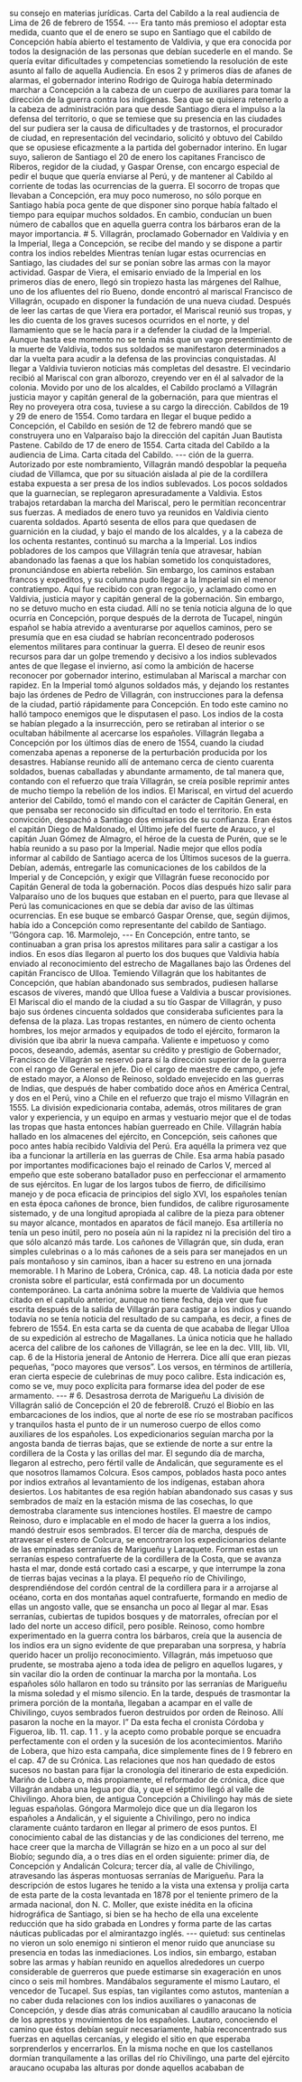 su consejo en materias jurídicas. Carta del Cabildo a la real audiencia de Lima de 26 de febrero de 1554. --- Era tanto más premioso el adoptar esta medida, cuanto que el de enero se supo en Santiago que el cabildo de Concepción había abierto el testamento de Valdivia, y que era conocida por todos la designación de las personas que debían sucederle en el mando. Se quería evitar dificultades y competencias sometiendo la resolución de este asunto al fallo de aquella Audiencia. En esos 2 y primeros días de afanes de alarmas, el gobernador interino Rodrigo de Quiroga había determinado marchar a Concepción a la cabeza de un cuerpo de auxiliares para tomar la dirección de la guerra contra los indígenas. Sea que se quisiera retenerlo a la cabeza de administración para que desde Santiago diera el impulso a la defensa del territorio, o que se temiese que su presencia en las ciudades del sur pudiera ser la causa de dificultades y de trastornos, el procurador de ciudad, en representación del vecindario, solicitó y obtuvo del Cabildo que se opusiese eficazmente a la partida del gobernador interino. En lugar suyo, salieron de Santiago el 20 de enero los capitanes Francisco de Riberos, regidor de la ciudad, y Gaspar Orense, con encargo especial de pedir el buque que quería enviarse al Perú, y de mantener al Cabildo al corriente de todas las ocurrencias de la guerra. El socorro de tropas que llevaban a Concepción, era muy poco numeroso, no sólo porque en Santiago había poca gente de que disponer sino porque había faltado el tiempo para equipar muchos soldados. En cambio, conducían un buen número de caballos que en aquella guerra contra los bárbaros eran de la mayor importancia. # 5. Villagrán, proclamado Gobernador en Valdivia y en la Imperial, llega a Concepción, se recibe del mando y se dispone a partir contra los indios rebeldes Mientras tenían lugar estas ocurrencias en Santiago, las ciudades del sur se ponían sobre las armas con la mayor actividad. Gaspar de Viera, el emisario enviado de la Imperial en los primeros días de enero, llegó sin tropiezo hasta las márgenes del Ralhue, uno de los afluentes del río Bueno, donde encontró al mariscal Francisco de Villagrán, ocupado en disponer la fundación de una nueva ciudad. Después de leer las cartas de que Viera era portador, el Mariscal reunió sus tropas, y les dio cuenta de los graves sucesos ocurridos en el norte, y del llamamiento que se le hacía para ir a defender la ciudad de la Imperial. Aunque hasta ese momento no se tenía más que un vago presentimiento de la muerte de Valdivia, todos sus soldados se manifestaron determinados a dar la vuelta para acudir a la defensa de las provincias conquistadas. Al llegar a Valdivia tuvieron noticias más completas del desastre. El vecindario recibió al Mariscal con gran alborozo, creyendo ver en él al salvador de la colonia. Movido por uno de los alcaldes, el Cabildo proclamó a Villagrán justicia mayor y capitán general de la gobernación, para que mientras el Rey no proveyera otra cosa, tuviese a su cargo la dirección. Cabildos de 19 y 29 de enero de 1554. Como tardara en llegar el buque pedido a Concepción, el Cabildo en sesión de 12 de febrero mandó que se construyera uno en Valparaíso bajo la dirección del capitán Juan Bautista Pastene. Cabildo de 17 de enero de 1554. Carta citada del Cabildo a la audiencia de Lima. Carta citada del Cabildo. --- ción de la guerra. Autorizado por este nombramiento, Villagrán mandó despoblar la pequeña ciudad de Villamca, que por su situación aislada al pie de la cordillera estaba expuesta a ser presa de los indios sublevados. Los pocos soldados que la guarnecían, se replegaron apresuradamente a Valdivia. Estos trabajos retardaban la marcha del Mariscal, pero le permitían reconcentrar sus fuerzas. A mediados de enero tuvo ya reunidos en Valdivia ciento cuarenta soldados. Apartó sesenta de ellos para que quedasen de guarnición en la ciudad, y bajo el mando de los alcaldes, y a la cabeza de los ochenta restantes, continuó su marcha a la Imperial. Los indios pobladores de los campos que Villagrán tenía que atravesar, habían abandonado las faenas a que los habían sometido los conquistadores, pronunciándose en abierta rebelión. Sin embargo, los caminos estaban francos y expeditos, y su columna pudo llegar a la Imperial sin el menor contratiempo. Aquí fue recibido con gran regocijo, y aclamado como en Valdivia, justicia mayor y capitán general de la gobernación. Sin embargo, no se detuvo mucho en esta ciudad. Allí no se tenía noticia alguna de lo que ocurría en Concepción, porque después de la derrota de Tucapel, ningún español se había atrevido a aventurarse por aquellos caminos, pero se presumía que en esa ciudad se habrían reconcentrado poderosos elementos militares para continuar la guerra. El deseo de reunir esos recursos para dar un golpe tremendo y decisivo a los indios sublevados antes de que llegase el invierno, así como la ambición de hacerse reconocer por gobernador interino, estimulaban al Mariscal a marchar con rapidez. En la Imperial tomó algunos soldados más, y dejando los restantes bajo las órdenes de Pedro de Villagrán, con instrucciones para la defensa de la ciudad, partió rápidamente para Concepción. En todo este camino no halló tampoco enemigos que le disputasen el paso. Los indios de la costa se habían plegado a la insurrección, pero se retiraban al interior o se ocultaban hábilmente al acercarse los españoles. Villagrán llegaba a Concepción por los últimos días de enero de 1554, cuando la ciudad comenzaba apenas a reponerse de la perturbación producida por los desastres. Habíanse reunido allí de antemano cerca de ciento cuarenta soldados, buenas caballadas y abundante armamento, de tal manera que, contando con el refuerzo que traía Villagrán, se creía posible reprimir antes de mucho tiempo la rebelión de los indios. El Mariscal, en virtud del acuerdo anterior del Cabildo, tomó el mando con el carácter de Capitán General, en que pensaba ser reconocido sin dificultad en todo el territorio. En esta convicción, despachó a Santiago dos emisarios de su confianza. Eran éstos el capitán Diego de Maldonado, el Último jefe del fuerte de Arauco, y el capitán Juan Gómez de Almagro, el héroe de la cuesta de Purén, que se le había reunido a su paso por la Imperial. Nadie mejor que ellos podía informar al cabildo de Santiago acerca de los Últimos sucesos de la guerra. Debían, además, entregarle las comunicaciones de los cabildos de la Imperial y de Concepción, y exigir que Villagrán fuese reconocido por Capitán General de toda la gobernación. Pocos días después hizo salir para Valparaíso uno de los buques que estaban en el puerto, para que llevase al Perú las comunicaciones en que se debía dar aviso de las últimas ocurrencias. En ese buque se embarcó Gaspar Orense, que, según dijimos, había ido a Concepción como representante del cabildo de Santiago. ’’Góngora cap. 16. Marmolejo, --- En Concepción, entre tanto, se continuaban a gran prisa los aprestos militares para salir a castigar a los indios. En esos días llegaron al puerto los dos buques que Valdivia había enviado al reconocimiento del estrecho de Magallanes bajo las Órdenes del capitán Francisco de Ulloa. Temiendo Villagrán que los habitantes de Concepción, que habían abandonado sus sembrados, pudiesen hallarse escasos de víveres, mandó que Ulloa fuese a Valdivia a buscar provisiones. El Mariscal dio el mando de la ciudad a su tío Gaspar de Villagrán, y puso bajo sus órdenes cincuenta soldados que consideraba suficientes para la defensa de la plaza. Las tropas restantes, en número de ciento ochenta hombres, los mejor armados y equipados de todo el ejército, formaron la división que iba abrir la nueva campaña. Valiente e impetuoso y como pocos, deseando, además, asentar su crédito y prestigio de Gobernador, Francisco de Villagrán se reservó para sí la dirección superior de la guerra con el rango de General en jefe. Dio el cargo de maestre de campo, o jefe de estado mayor, a Alonso de Reinoso, soldado envejecido en las guerras de Indias, que después de haber combatido doce años en América Central, y dos en el Perú, vino a Chile en el refuerzo que trajo el mismo Villagrán en 1555. La división expedicionaria contaba, además, otros militares de gran valor y experiencia, y un equipo en armas y vestuario mejor que el de todas las tropas que hasta entonces habían guerreado en Chile. Villagrán había hallado en los almacenes del ejército, en Concepción, seis cañones que poco antes había recibido Valdivia del Perú. Era aquélla la primera vez que iba a funcionar la artillería en las guerras de Chile. Esa arma había pasado por importantes modificaciones bajo el reinado de Carlos V, merced al empeño que este soberano batallador puso en perfeccionar el armamento de sus ejércitos. En lugar de los largos tubos de fierro, de dificilísimo manejo y de poca eficacia de principios del siglo XVI, los españoles tenían en esta época cañones de bronce, bien fundidos, de calibre rigurosamente sistemado, y de una longitud apropiada al calibre de la pieza para obtener su mayor alcance, montados en aparatos de fácil manejo. Esa artillería no tenía un peso inútil, pero no poseía aún ni la rapidez ni la precisión del tiro a que sólo alcanzó más tarde. Los cañones de Villagrán que, sin duda, eran simples culebrinas o a lo más cañones de a seis para ser manejados en un país montañoso y sin caminos, iban a hacer su estreno en una jornada memorable. I h Marino de Lobera, Crónica, cap. 48. La noticia dada por este cronista sobre el particular, está confirmada por un documento contemporáneo. La carta anónima sobre la muerte de Valdivia que hemos citado en el capítulo anterior, aunque no tiene fecha, deja ver que fue escrita después de la salida de Villagrán para castigar a los indios y cuando todavía no se tenía noticia del resultado de su campaña, es decir, a fines de febrero de 1554. En esta carta se da cuenta de que acababa de llegar Ulloa de su expedición al estrecho de Magallanes. La única noticia que he hallado acerca del calibre de los cañones de Villagrán, se lee en la dec. VIII, lib. VII, cap. 6 de la Historia jeneral de Antonio de Herrera. Dice allí que eran piezas pequeñas, “poco mayores que versos”. Los versos, en términos de artillería, eran cierta especie de culebrinas de muy poco calibre. Esta indicación es, como se ve, muy poco explícita para formarse idea del poder de ese armamento. --- # 6. Desastrosa derrota de Marigueñu La división de Villagrán salió de Concepción el 20 de febreroI8. Cruzó el Biobío en las embarcaciones de los indios, que al norte de ese río se mostraban pacíficos y tranquilos hasta el punto de ir un numeroso cuerpo de ellos como auxiliares de los españoles. Los expedicionarios seguían marcha por la angosta banda de tierras bajas, que se extiende de norte a sur entre la cordillera de la Costa y las orillas del mar. El segundo día de marcha, llegaron al estrecho, pero fértil valle de Andalicán, que seguramente es el que nosotros llamamos Colcura. Esos campos, poblados hasta poco antes por indios extraños al levantamiento de los indígenas, estaban ahora desiertos. Los habitantes de esa región habían abandonado sus casas y sus sembrados de maíz en la estación misma de las cosechas, lo que demostraba claramente sus intenciones hostiles. El maestre de campo Reinoso, duro e implacable en el modo de hacer la guerra a los indios, mandó destruir esos sembrados. El tercer día de marcha, después de atravesar el estero de Colcura, se encontraron los expedicionarios delante de las empinadas serranías de Marigueñu y Laraquete. Forman estas un serranías espeso contrafuerte de la cordillera de la Costa, que se avanza hasta el mar, donde está cortado casi a escarpe, y que interrumpe la zona de tierras bajas vecinas a la playa. El pequeño río de Chivilingo, desprendiéndose del cordón central de la cordillera para ir a arrojarse al océano, corta en dos montañas aquel contrafuerte, formando en medio de ellas un angosto valle, que se ensancha un poco al llegar al mar. Esas serranías, cubiertas de tupidos bosques y de matorrales, ofrecían por el lado del norte un acceso difícil, pero posible. Reinoso, como hombre experimentado en la guerra contra los bárbaros, creía que la ausencia de los indios era un signo evidente de que preparaban una sorpresa, y habría querido hacer un prolijo reconocimiento. Villagrán, más impetuoso que prudente, se mostraba ajeno a toda idea de peligro en aquellos lugares, y sin vacilar dio la orden de continuar la marcha por la montaña. Los españoles sólo hallaron en todo su tránsito por las serranías de Marigueñu la misma soledad y el mismo silencio. En la tarde, después de trasmontar la primera porción de la montaña, llegaban a acampar en el valle de Chivilingo, cuyos sembrados fueron destruidos por orden de Reinoso. Allí pasaron la noche en la mayor. I” Da esta fecha el cronista Córdoba y Figueroa, lib. 11. cap. 1 1 . y la acepto como probable porque se encuadra perfectamente con el orden y la sucesión de los acontecimientos. Mariño de Lobera, que hizo esta campaña, dice simplemente fines de l 9 febrero en el cap. 47 de su Crónica. Las relaciones que nos han quedado de estos sucesos no bastan para fijar la cronología del itinerario de esta expedición. Mariño de Lobera o, más propiamente, el reformador de crónica, dice que Villagrán andaba una legua por día, y que el séptimo llegó al valle de Chivilingo. Ahora bien, de antigua Concepción a Chivilingo hay más de siete leguas españolas. Góngora Marmolejo dice que un día llegaron los españoles a Andalicán, y el siguiente a Chivilingo, pero no indica claramente cuánto tardaron en llegar al primero de esos puntos. El conocimiento cabal de las distancias y de las condiciones del terreno, me hace creer que la marcha de Villagrán se hizo en a un poco al sur del Biobío; segundo día, a o tres días en el orden siguiente: primer día, de Concepción y Andalicán Colcura; tercer día, al valle de Chivilingo, atravesando las ásperas montuosas serranías de Marigueñu. Para la descripción de estos lugares he tenido a la vista una extensa y prolija carta de esta parte de la costa levantada en 1878 por el teniente primero de la armada nacional, don N. C. Moller, que existe inédita en la oficina hidrográfica de Santiago, si bien se ha hecho de ella una excelente reducción que ha sido grabada en Londres y forma parte de las cartas náuticas publicadas por el almirantazgo inglés. --- quietud: sus centinelas no vieron un solo enemigo ni sintieron el menor ruido que anunciase su presencia en todas las inmediaciones. Los indios, sin embargo, estaban sobre las armas y habían reunido en aquellos alrededores un cuerpo considerable de guerreros que puede estimarse sin exageración en unos cinco o seis mil hombres. Mandábalos seguramente el mismo Lautaro, el vencedor de Tucapel. Sus espías, tan vigilantes como astutos, mantenían a no caber duda relaciones con los indios auxiliares o yanaconas de Concepción, y desde días atrás comunicaban al caudillo araucano la noticia de los aprestos y movimientos de los españoles. Lautaro, conociendo el camino que éstos debían seguir necesariamente, había reconcentrado sus fuerzas en aquellas cercanías, y elegido el sitio en que esperaba sorprenderlos y encerrarlos. En la misma noche en que los castellanos dormían tranquilamente a las orillas del río Chivilingo, una parte del ejército araucano ocupaba las alturas por donde aquellos acababan de